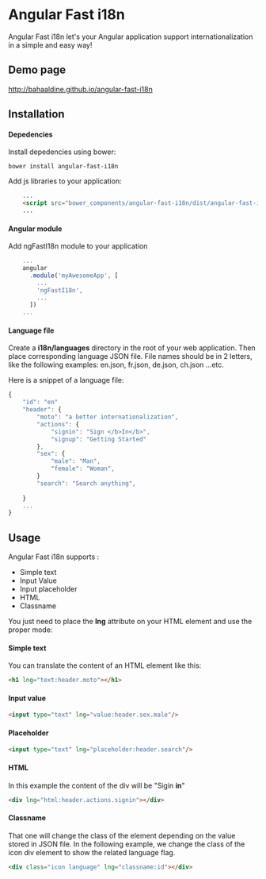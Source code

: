 # Angular Fast i18n

Angular Fast i18n let's your Angular application support internationalization in a simple and easy way!

## Demo page

http://bahaaldine.github.io/angular-fast-i18n

## Installation

#### Depedencies
Install depedencies using bower: 
```
bower install angular-fast-i18n
```

Add js libraries to your application:
```html
	...
	<script src="bower_components/angular-fast-i18n/dist/angular-fast-i18n.js"></script>
    ...
```

#### Angular module
Add ngFastI18n module to your application
```javascript
	...
	angular
	  .module('myAwesomeApp', [
	    ...
	    'ngFastI18n',
	    ...
	  ])
	...
```

#### Language file
Create a **i18n/languages** directory in the root of your web application.
Then place corresponding language JSON file. File names should be in 2 letters, like the following examples: en.json, fr.json, de.json, ch.json ...etc.

Here is a snippet of a language file:

```javascript
{
    "id": "en"
    "header": {
        "moto": "a better internationalization",
        "actions": {
            "signin": "Sign </b>In</b>",
            "signup": "Getting Started"
        },
        "sex": {
            "male": "Man",
            "female": "Woman",
        }
        "search": "Search anything",
        
    }
    ...
}
```

## Usage
Angular Fast i18n supports : 
- Simple text
- Input Value
- Input placeholder
- HTML
- Classname

You just need to place the **lng** attribute on your HTML element and use the proper mode:

#### Simple text

You can translate the content of an HTML element like this:

```html
<h1 lng="text:header.moto"></h1>
```

#### Input value

```html
<input type="text" lng="value:header.sex.male"/>
```

#### Placeholder
```html
<input type="text" lng="placeholder:header.search"/>
```

#### HTML
In this example the content of the div will be "Sigin **in**"
```html
<div lng="html:header.actions.signin"></div>
```

#### Classname

That one will change the class of the element depending on the value stored
in JSON file. In the following example, we change the class of the icon div element to show the related language flag.
```html
<div class="icon language" lng="classname:id"></div>
```
